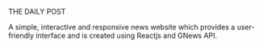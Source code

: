 THE DAILY POST


A simple, interactive and responsive news website which provides a user-friendly interface and is created using Reactjs and GNews API.
